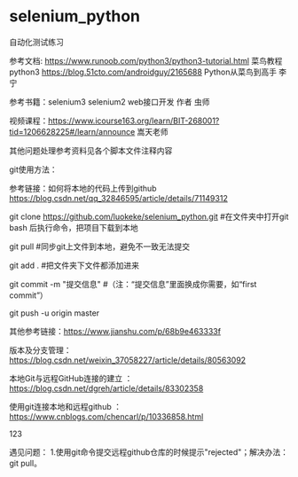 # selenium_python

自动化测试练习

参考文档:  https://www.runoob.com/python3/python3-tutorial.html 菜鸟教程python3
          https://blog.51cto.com/androidguy/2165688  Python从菜鸟到高手 李宁

参考书籍：selenium3 selenium2 web接口开发 作者 虫师

视频课程：https://www.icourse163.org/learn/BIT-268001?tid=1206628225#/learn/announce 嵩天老师

其他问题处理参考资料见各个脚本文件注释内容

git使用方法：

参考链接：如何将本地的代码上传到github https://blog.csdn.net/qq_32846595/article/details/71149312

git clone https://github.com/luokeke/selenium_python.git #在文件夹中打开git bash 后执行命令，把项目下载到本地

git pull   #同步git上文件到本地，避免不一致无法提交

git add .  #把文件夹下文件都添加进来

git commit  -m  "提交信息"  #（注：“提交信息”里面换成你需要，如“first commit”）

git push -u origin master   

其他参考链接：https://www.jianshu.com/p/68b9e463333f

版本及分支管理：https://blog.csdn.net/weixin_37058227/article/details/80563092

本地Git与远程GitHub连接的建立 ：https://blog.csdn.net/dgreh/article/details/83302358

使用git连接本地和远程github ：https://www.cnblogs.com/chencarl/p/10336858.html

123

遇见问题：
1.使用git命令提交远程github仓库的时候提示"rejected"；解决办法：git pull。

